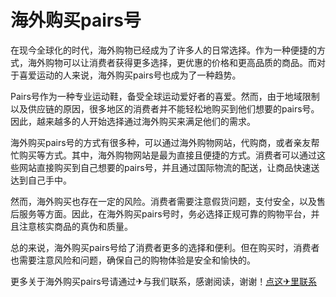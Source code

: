 # 海外购买pairs号

在现今全球化的时代，海外购物已经成为了许多人的日常选择。作为一种便捷的方式，海外购物可以让消费者获得更多选择，更优惠的价格和更高品质的商品。而对于喜爱运动的人来说，海外购买pairs号也成为了一种趋势。

Pairs号作为一种专业运动鞋，备受全球运动爱好者的喜爱。然而，由于地域限制以及供应链的原因，很多地区的消费者并不能轻松地购买到他们想要的pairs号。因此，越来越多的人开始选择通过海外购买来满足他们的需求。

海外购买pairs号的方式有很多种，可以通过海外购物网站，代购商，或者亲友帮忙购买等方式。其中，海外购物网站是最为直接且便捷的方式。消费者可以通过这些网站直接购买到自己想要的pairs号，并且通过国际物流的配送，让商品快速送达到自己手中。

然而，海外购买也存在一定的风险。消费者需要注意假货问题，支付安全，以及售后服务等方面。因此，在海外购买pairs号时，务必选择正规可靠的购物平台，并且注意核实商品的真伪和质量。

总的来说，海外购买pairs号给了消费者更多的选择和便利。但在购买时，消费者也需要注意风险和问题，确保自己的购物体验是安全和愉快的。

更多关于海外购买pairs号请通过✈与我们联系，感谢阅读，谢谢！[点这✈里联系](https://sms.k02.cc)